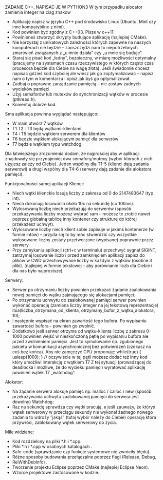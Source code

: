ZADANIE C++, NAPISAC JE W PYTHON3
W tym przypadku alocator zamienia integer na ciag znakow

*   Aplikację napisz w języku C++ pod środowisko Linux (Ubuntu, Mint czy inne
    kompatybilne z nimi).
*   Kod powinien być zgodny z C++03. Pisze w c++11
*   Powinieneś stworzyć skrypty budujące aplikację (najlepiej CMake).
*   Nie korzystaj z unikatowych zależności których zapewne na naszych
    komputerach nie będzie – zaoszczędzi nam to niepotrzebnych zmartwień
    związanych z „u mnie działa” czy „u mnie się buduje”.
*   Staraj się pisać kod „ładny”, bezpieczny, w miarę możliwości optymalny
    (pracujemy na systemach czasu rzeczywistego w których często czas
    procesora będzie dla Ciebie na wagę złota). Jeśli świadomie chcesz napisać
    gdzieś kod szybciej ale wiesz jak go zoptymalizować – napisz nam o tym w
    komentarzu i opisz jak byś go optymalizował.
*   Zadbaj o poprawne zarządzanie pamięcią – nie zostaw żadnych wycieków
    pamięci.
*   Użyj semaforów lub mutexów do synchronizacji wątków w procesie
    (pthread.h).
*   Komentuj dobrze kod.

Sma aplikacja powinna wyglądać następująco:
*   W main utwórz 7 wątków
*   T1 T2 i T3 będą wątkami-klientami
*   T4 i T5 będzie wątkiem serwerem dla klientów
*   T6 będzie wątkiem alokującym pamięć dla serwerów
*   T7 będzie wątkiem typu watchdog

Dla łatwiejszego zrozumienia dodam, że najprościej aby w aplikacji znajdowały się
przynajmniej dwa semafory/mutexy (wybór których z nich użyjesz zależy od Ciebie).
Jeden wspólny dla T1-5 (klienci dają zadania serwerowi) a drugi wspólny dla T4-6
(serwery dają zadanie dla alokatora pamięci).

Funkcjonalności samej aplikacji
Klienci:
*   Niech wątki klienckie losują liczby z zakresu od 0 do 2147483647 (typ int).
*   Niech dokonują losowania około 10x na sekundę (co 100ms).
*   Wylosowaną liczbę niech przekazują do serwerów (sposób przekazywania
    liczby możesz wybrać sam – możesz to zrobić nawet poprzez globalną tablicę
    inny kontener czy strukturę do której przekażesz uchwyt).
*   Wylosowane liczby niech klient sobie zapisuje w jakimś kontenerze (w formie
    intów) – przyda się to by móc stwierdzić czy wszystkie wylosowane liczby
    zostały przetworzone (wypisane) poprawnie przez serwery.
*   Przy zamykaniu aplikacji (ctrl+c w terminalu) przechwyć sygnał SIGINT,
    zatrzymaj losowanie liczb i przed zamknięciem aplikacji zapisz do plików w
    CWD przechowywane liczby w każdym z wątków (osobne 3 pliki).
    (najlepiej w formie tekstowej – aby porównanie liczb dla Ciebie i dla nas było
    najprostsze).

Serwery:
*   Serwer po otrzymaniu liczby powinien przekazać żądanie zaalokowania nowej
    pamięci do wątku zajmującego się alokacjami pamięci.
*   Po otrzymaniu uchwytu do zaalokowanej pamięci serwer powinien wykonać
    operację (zamiana liczby integer na jej tekstową reprezentacje)
    itoa(liczba_otrzymana_od_klienta, otrzymany_bufor_z_wątku_alokatora, 10);
*   I następnie wypisać na ekran zawartość tego bufora.
    Po wypisaniu zawartości bufora - powinien go zwolnić.
*   Dodatkowo jeśli serwer otrzyma od wątku-klienta liczbę z zakresu 0-1000
    powinien wejść w nieskończoną pętlę po wypisaniu bufora ale przed
    zwolnieniem pamięci. Jest to symulowanie np. zgubionego pakietu w
    komunikacji asynchronicznej bez potwierdzeń (czekasz na coś bez końca).
    Aby nie zamęczyć CPU proponuję:
    while(true)
    {
        usleep(1000);
    }
    // oczywiście w tej pętli możesz dodać też inny kod który umożliwi interakcję z
    wątkiem T7
    Z tej sytuacji (prowadzącej do deadlocka i możliwe, że do wycieku pamięci)
    wyratować aplikację powinien wątek T7 „watchdog”.

Alokator:
*   Na żądanie serwera alokuje pamięć np. malloc / calloc / new (sposób
    przekazywania uchwytu zaalokowanej pamięci do serwera jest dowolny)
    Watchdog:
*   Raz na sekundę sprawdza czy wątki pracują, a jeśli zauważy, że któryś wątek
    serwerowy w przeciągu sekundy nie wykonał żadnego nowego zadania to
    wdroży ”jakąś” (tutaj wybór należy do Ciebie) operację która przywróci,
    zablokowany wątek serwerowy do życia.

Mile widziane:
*   Kod rozdzielony na pliki *.h i *.cpp.
*   Pliki *.h i *.cpp w osobnych katalogach .
*   Safe-code (sprawdzanie czy funkcje systemowe nie zwróciły błędu).
*   Różne sposoby budowania przełączalne poprzez flagi (Release, Debug,
*   RelWithDebInfo) .
*   Tworzenie projektu Eclipse poprzez CMake (najlepiej Eclipse Neon).
*   Wzorce projektowe zastosowane w kodzie.
